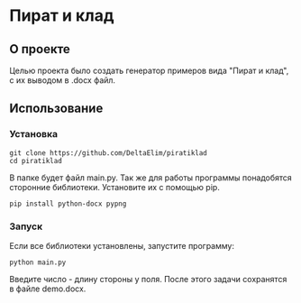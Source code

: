 # Пират и клад
## О проекте
Целью проекта было создать генератор примеров  вида "Пират и клад", с их выводом в .docx файл.
## Использование
### Установка
```
git clone https://github.com/DeltaElim/piratiklad
cd piratiklad
```
В папке будет файл main.py.
Так же для работы программы понадобятся сторонние библиотеки. Установите их с помощью pip.
```
pip install python-docx pypng
```
### Запуск
Если все библиотеки установлены, запустите программу:
```
python main.py
```
Введите число - длину стороны у поля.
После этого задачи сохранятся в файле demo.docx.
